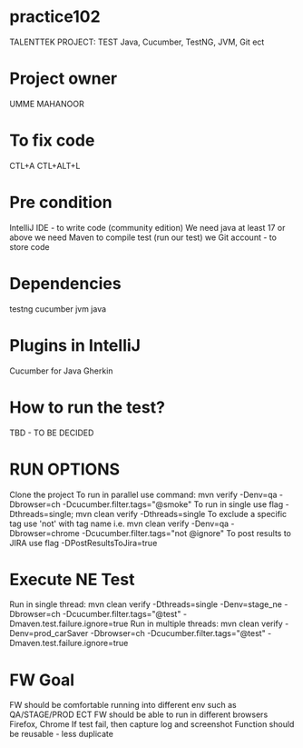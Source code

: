 # practice102
TALENTTEK PROJECT: TEST 
Java, Cucumber, TestNG, JVM, Git ect
# Project owner
UMME MAHANOOR 

# To fix code
CTL+A
CTL+ALT+L
# Pre condition
IntelliJ IDE - to write code (community edition)
We need java at least 17 or above
we need Maven to compile test (run our test)
we Git account - to store code
# Dependencies
testng
cucumber jvm java
# Plugins in IntelliJ
Cucumber for Java
Gherkin
# How to run the test?
TBD - TO BE DECIDED

# RUN OPTIONS
Clone the project
To run in parallel use command: mvn verify -Denv=qa -Dbrowser=ch -Dcucumber.filter.tags="@smoke"
To run in single use flag -Dthreads=single; mvn clean verify -Dthreads=single
To exclude a specific tag use 'not' with tag name i.e. mvn clean verify -Denv=qa -Dbrowser=chrome -Dcucumber.filter.tags="not @ignore"
To post results to JIRA use flag -DPostResultsToJira=true

# Execute NE Test
Run in single thread:
mvn clean verify -Dthreads=single -Denv=stage_ne -Dbrowser=ch -Dcucumber.filter.tags="@test" -Dmaven.test.failure.ignore=true
Run in multiple threads:
mvn clean verify -Denv=prod_carSaver -Dbrowser=ch -Dcucumber.filter.tags="@test" -Dmaven.test.failure.ignore=true

# FW Goal
FW should be comfortable running into different env such as QA/STAGE/PROD ECT
FW should be able to run in different browsers Firefox, Chrome
If test fail, then capture log and screenshot
Function should be reusable - less duplicate
